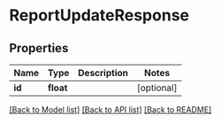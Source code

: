 # ReportUpdateResponse

## Properties
Name | Type | Description | Notes
------------ | ------------- | ------------- | -------------
**id** | **float** |  | [optional] 

[[Back to Model list]](../README.md#documentation-for-models) [[Back to API list]](../README.md#documentation-for-api-endpoints) [[Back to README]](../README.md)


